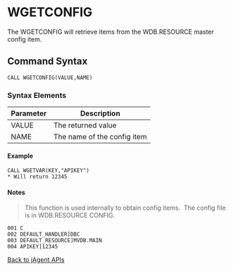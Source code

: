 # WGETCONFIG

<PageHeader />

The WGETCONFIG will retrieve items from the WDB.RESOURCE master config item.

## Command Syntax

```
CALL WGETCONFIG(VALUE,NAME)
```

### Syntax Elements

| Parameter | Description |
| --- | --- |
| VALUE | The returned value |
| NAME | The name of the config item |

#### Example

```
CALL WGETVAR(KEY,"APIKEY")
* Will return 12345
```

#### Notes

>This function is used internally to obtain config items.  The config file is in WDB.RESOURCE CONFIG.

```
001 C
002 DEFAULT_HANDLER]DBC
003 DEFAULT_RESOURCE]MVDB.MAIN
004 APIKEY]12345
```

[Back to jAgent APIs](./../README.md)

  
<PageFooter />
